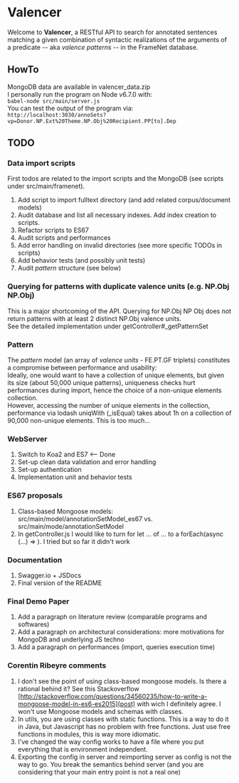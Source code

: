 # Valencer
Welcome to ****Valencer****, a RESTful API to search for annotated sentences matching a given combination of syntactic realizations of the arguments of a predicate -- aka *valence patterns* -- in the FrameNet database.

## HowTo
MongoDB data are available in valencer_data.zip  
I personally run the program on Node v6.7.0 with:  
`babel-node src/main/server.js`  
You can test the output of the program via:  
`http://localhost:3030/annoSets?vp=Donor.NP.Ext%20Theme.NP.Obj%20Recipient.PP[to].Dep`

## TODO
### Data import scripts
First todos are related to the import scripts and the MongoDB (see scripts under src/main/framenet).  
1. Add script to import fulltext directory (and add related corpus/document models)  
2. Audit database and list all necessary indexes. Add index creation to scripts.  
3. Refactor scripts to ES67  
4. Audit scripts and performances  
5. Add error handling on invalid directories (see more specific TODOs in scripts)  
6. Add behavior tests (and possibly unit tests)  
7. Audit *pattern* structure (see below)  

### Querying for patterns with duplicate valence units (e.g. NP.Obj NP.Obj) 
This is a major shortcoming of the API. Querying for NP.Obj NP Obj does not return patterns with at least 2 distinct NP.Obj valence units.   
See the detailed implementation under getController#_getPatternSet

### Pattern
The *pattern* model (an array of *valence units* - FE.PT.GF triplets) constitutes a compromise between performance and usability:  
Ideally, one would want to have a collection of unique elements, but given its size (about 50,000 unique patterns), uniqueness checks hurt performances during import, hence the choice of a non-unique elements collection.   
However, accessing the number of unique elements in the collection, performance via lodash uniqWith (_isEqual) takes about 1h on a collection of 90,000 non-unique elements. This is too much... 
 
### WebServer
1. Switch to Koa2 and ES7 <-- Done  
2. Set-up clean data validation and error handling  
3. Set-up authentication   
4. Implementation unit and behavior tests  

### ES67 proposals
1. Class-based Mongoose models: src/main/model/annotationSetModel_es67 vs. src/main/mode/annotationSetModel  
2. In getController.js I would like to turn for let ... of ... to a forEach(async (...) => ). I tried but so far it didn't work 

### Documentation
1. Swagger.io + JSDocs  
2. Final version of the README  

### Final Demo Paper
1. Add a paragraph on literature review (comparable programs and softwares)     
2. Add a paragraph on architectural considerations: more motivations for MongoDB and underlying JS techno    
3. Add a paragraph on performances (import, queries execution time)  

### Corentin Ribeyre comments
1. I don't see the point of using class-based mongoose models. Is there a rational behind it? See this Stackoverflow [http://stackoverflow.com/questions/34560235/how-to-write-a-mongoose-model-in-es6-es2015](post) with wich I definitely agree. I won't use Mongoose models and schemas with classes.
2. In utils, you are using classes with static functions. This is a way to do it in Java, but Javascript has no problem with free functions. Just use free functions in modules, this is way more idiomatic.
3. I've changed the way config works to have a file where you put everything that is environment independent.
4. Exporting the config in server and reimporting server as config is not the way to go. You break the semantics behind server (and you are considering that your main entry point is not a real one)
